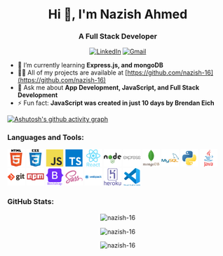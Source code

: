 <h1 align="center">Hi 👋, I'm Nazish Ahmed</h1>
<h3 align="center">A Full Stack Developer</h3>

<p align="center">
  <a href="https://www.linkedin.com/in/nazish-16/"><img src="https://img.shields.io/badge/-nazish16-blue?style=flat&logo=Linkedin&logoColor=white" alt="LinkedIn"></a>
  <a href="mailto:nazish@example.com"><img src="https://img.shields.io/badge/-nazish16@example.com-D14836?style=flat&logo=Gmail&logoColor=white" alt="Gmail"></a>
</p>

- 🌱 I’m currently learning **Express.js, and mongoDB**
- 👨‍💻 All of my projects are available at [https://github.com/nazish-16](https://github.com/nazish-16)
- 💬 Ask me about **App Development, JavaScript, and Full Stack Development**
- ⚡ Fun fact: **JavaScript was created in just 10 days by Brendan Eich**


[![Ashutosh's github activity graph](https://github-readme-activity-graph.vercel.app/graph?username=nazish-16&bg_color=6495ED&color=FFFFFF&line=6495ED&point=FFFFFF&area=true&hide_border=true)](https://github.com/ashutosh00710/github-readme-activity-graph)


<h3 align="left">Languages and Tools:</h3>
<p align="left">
  <img src="https://raw.githubusercontent.com/devicons/devicon/master/icons/html5/html5-original-wordmark.svg" alt="html5" width="40" height="40"/>
  <img src="https://raw.githubusercontent.com/devicons/devicon/master/icons/css3/css3-original-wordmark.svg" alt="css3" width="40" height="40"/>
  <img src="https://raw.githubusercontent.com/devicons/devicon/master/icons/javascript/javascript-original.svg" alt="javascript" width="40" height="40"/>
  <img src="https://raw.githubusercontent.com/devicons/devicon/master/icons/typescript/typescript-original.svg" alt="typescript" width="40" height="40"/>
  <img src="https://raw.githubusercontent.com/devicons/devicon/master/icons/react/react-original-wordmark.svg" alt="react" width="40" height="40"/>
  <img src="https://raw.githubusercontent.com/devicons/devicon/master/icons/nodejs/nodejs-original-wordmark.svg" alt="nodejs" width="40" height="40"/>
  <img src="https://raw.githubusercontent.com/devicons/devicon/master/icons/express/express-original-wordmark.svg" alt="express" width="40" height="40"/>
  <img src="https://raw.githubusercontent.com/devicons/devicon/master/icons/mongodb/mongodb-original-wordmark.svg" alt="mongodb" width="40" height="40"/>
  <img src="https://raw.githubusercontent.com/devicons/devicon/master/icons/mysql/mysql-original-wordmark.svg" alt="mysql" width="40" height="40"/>
  <img src="https://raw.githubusercontent.com/devicons/devicon/master/icons/python/python-original.svg" alt="python" width="40" height="40"/>
  <img src="https://raw.githubusercontent.com/devicons/devicon/master/icons/java/java-original-wordmark.svg" alt="java" width="40" height="40"/>
  <img src="https://raw.githubusercontent.com/devicons/devicon/master/icons/git/git-original-wordmark.svg" alt="git" width="40" height="40"/>
  <img src="https://raw.githubusercontent.com/devicons/devicon/master/icons/npm/npm-original-wordmark.svg" alt="npm" width="40" height="40"/>
  <img src="https://raw.githubusercontent.com/devicons/devicon/master/icons/bootstrap/bootstrap-plain-wordmark.svg" alt="bootstrap" width="40" height="40"/>
  <img src="https://raw.githubusercontent.com/devicons/devicon/master/icons/sass/sass-original.svg" alt="sass" width="40" height="40"/>
  <img src="https://raw.githubusercontent.com/devicons/devicon/master/icons/webpack/webpack-original-wordmark.svg" alt="webpack" width="40" height="40"/>
  <img src="https://raw.githubusercontent.com/devicons/devicon/master/icons/heroku/heroku-original-wordmark.svg" alt="heroku" width="40" height="40"/>
  <img src="https://raw.githubusercontent.com/devicons/devicon/master/icons/vscode/vscode-original-wordmark.svg" alt="vscode" width="40" height="40"/>
</p>

<h3 align="left">GitHub Stats:</h3>
<p align="center">
  <img align="center" src="https://github-readme-stats.vercel.app/api?username=nazish-16&show_icons=true&theme=react" alt="nazish-16" />
</p>

<p align="center">
  <img align="center" src="https://github-readme-stats.vercel.app/api/top-langs?username=nazish-16&show_icons=true&theme=react&layout=compact" alt="nazish-16" />
</p>

<!-- Profile Views Counter -->
<p align="center"> 
  <img src="https://komarev.com/ghpvc/?username=nazish-16&label=Profile%20views&color=0e75b6&style=flat" alt="nazish-16" /> 
</p>
